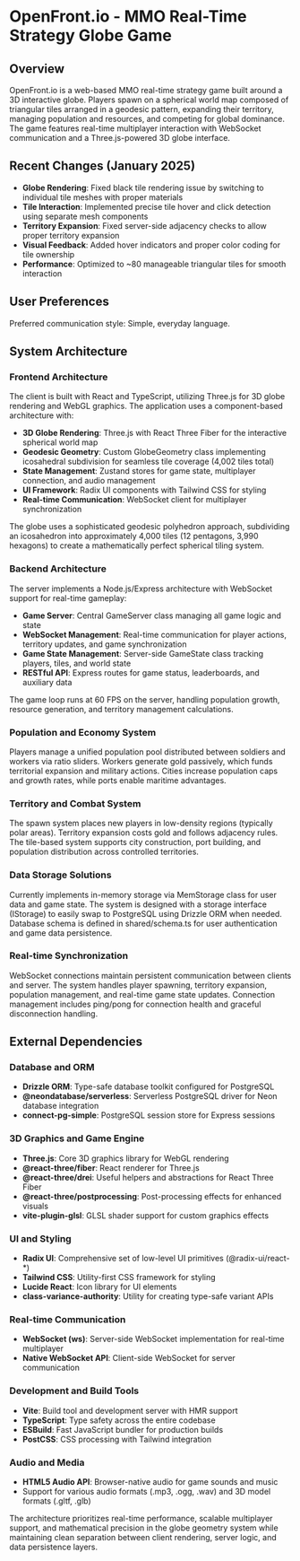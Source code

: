 # OpenFront.io - MMO Real-Time Strategy Globe Game

## Overview

OpenFront.io is a web-based MMO real-time strategy game built around a 3D interactive globe. Players spawn on a spherical world map composed of triangular tiles arranged in a geodesic pattern, expanding their territory, managing population and resources, and competing for global dominance. The game features real-time multiplayer interaction with WebSocket communication and a Three.js-powered 3D globe interface.

## Recent Changes (January 2025)

- **Globe Rendering**: Fixed black tile rendering issue by switching to individual tile meshes with proper materials
- **Tile Interaction**: Implemented precise tile hover and click detection using separate mesh components
- **Territory Expansion**: Fixed server-side adjacency checks to allow proper territory expansion
- **Visual Feedback**: Added hover indicators and proper color coding for tile ownership
- **Performance**: Optimized to ~80 manageable triangular tiles for smooth interaction

## User Preferences

Preferred communication style: Simple, everyday language.

## System Architecture

### Frontend Architecture
The client is built with React and TypeScript, utilizing Three.js for 3D globe rendering and WebGL graphics. The application uses a component-based architecture with:

- **3D Globe Rendering**: Three.js with React Three Fiber for the interactive spherical world map
- **Geodesic Geometry**: Custom GlobeGeometry class implementing icosahedral subdivision for seamless tile coverage (4,002 tiles total)
- **State Management**: Zustand stores for game state, multiplayer connection, and audio management
- **UI Framework**: Radix UI components with Tailwind CSS for styling
- **Real-time Communication**: WebSocket client for multiplayer synchronization

The globe uses a sophisticated geodesic polyhedron approach, subdividing an icosahedron into approximately 4,000 tiles (12 pentagons, 3,990 hexagons) to create a mathematically perfect spherical tiling system.

### Backend Architecture
The server implements a Node.js/Express architecture with WebSocket support for real-time gameplay:

- **Game Server**: Central GameServer class managing all game logic and state
- **WebSocket Management**: Real-time communication for player actions, territory updates, and game synchronization
- **Game State Management**: Server-side GameState class tracking players, tiles, and world state
- **RESTful API**: Express routes for game status, leaderboards, and auxiliary data

The game loop runs at 60 FPS on the server, handling population growth, resource generation, and territory management calculations.

### Population and Economy System
Players manage a unified population pool distributed between soldiers and workers via ratio sliders. Workers generate gold passively, which funds territorial expansion and military actions. Cities increase population caps and growth rates, while ports enable maritime advantages.

### Territory and Combat System
The spawn system places new players in low-density regions (typically polar areas). Territory expansion costs gold and follows adjacency rules. The tile-based system supports city construction, port building, and population distribution across controlled territories.

### Data Storage Solutions
Currently implements in-memory storage via MemStorage class for user data and game state. The system is designed with a storage interface (IStorage) to easily swap to PostgreSQL using Drizzle ORM when needed. Database schema is defined in shared/schema.ts for user authentication and game data persistence.

### Real-time Synchronization
WebSocket connections maintain persistent communication between clients and server. The system handles player spawning, territory expansion, population management, and real-time game state updates. Connection management includes ping/pong for connection health and graceful disconnection handling.

## External Dependencies

### Database and ORM
- **Drizzle ORM**: Type-safe database toolkit configured for PostgreSQL
- **@neondatabase/serverless**: Serverless PostgreSQL driver for Neon database integration
- **connect-pg-simple**: PostgreSQL session store for Express sessions

### 3D Graphics and Game Engine
- **Three.js**: Core 3D graphics library for WebGL rendering
- **@react-three/fiber**: React renderer for Three.js
- **@react-three/drei**: Useful helpers and abstractions for React Three Fiber
- **@react-three/postprocessing**: Post-processing effects for enhanced visuals
- **vite-plugin-glsl**: GLSL shader support for custom graphics effects

### UI and Styling
- **Radix UI**: Comprehensive set of low-level UI primitives (@radix-ui/react-*)
- **Tailwind CSS**: Utility-first CSS framework for styling
- **Lucide React**: Icon library for UI elements
- **class-variance-authority**: Utility for creating type-safe variant APIs

### Real-time Communication
- **WebSocket (ws)**: Server-side WebSocket implementation for real-time multiplayer
- **Native WebSocket API**: Client-side WebSocket for server communication

### Development and Build Tools
- **Vite**: Build tool and development server with HMR support
- **TypeScript**: Type safety across the entire codebase
- **ESBuild**: Fast JavaScript bundler for production builds
- **PostCSS**: CSS processing with Tailwind integration

### Audio and Media
- **HTML5 Audio API**: Browser-native audio for game sounds and music
- Support for various audio formats (.mp3, .ogg, .wav) and 3D model formats (.gltf, .glb)

The architecture prioritizes real-time performance, scalable multiplayer support, and mathematical precision in the globe geometry system while maintaining clean separation between client rendering, server logic, and data persistence layers.